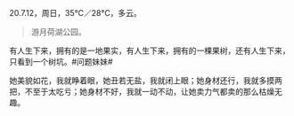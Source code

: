 <link href="../../css/style.css" rel="stylesheet" type="text/css" />

<span class="fzzy">20.7.12，周日，35℃／28℃，多云。

> 游月荷湖公园。

<div class="p">

有人生下来，拥有的是一地果实，有人生下来，拥有的一棵果树，还有人生下来，只看到一个树坑。#问题妹妹#

她美貌如花，我就睁着眼，她丑若无盐，我就闭上眼；她身材还行，我就多摸两把，不至于太吃亏；她身材不好，我就一动不动，让她卖力气都卖的那么枯燥无趣。

